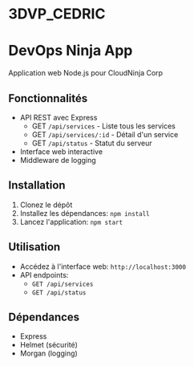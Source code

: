 # 3DVP_CEDRIC

# DevOps Ninja App

Application web Node.js pour CloudNinja Corp

## Fonctionnalités

- API REST avec Express
  - GET `/api/services` - Liste tous les services
  - GET `/api/services/:id` - Détail d'un service
  - GET `/api/status` - Statut du serveur
- Interface web interactive
- Middleware de logging

## Installation

1. Clonez le dépôt
2. Installez les dépendances: `npm install`
3. Lancez l'application: `npm start`

## Utilisation

- Accédez à l'interface web: `http://localhost:3000`
- API endpoints:
  - `GET /api/services`
  - `GET /api/status`

## Dépendances

- Express
- Helmet (sécurité)
- Morgan (logging)